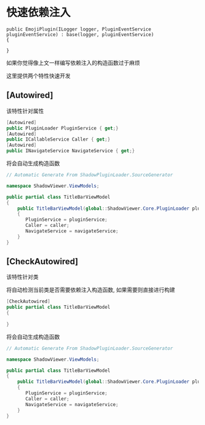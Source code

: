 # 快速依赖注入

```
public EmojiPlugin(ILogger logger, PluginEventService pluginEventService) : base(logger, pluginEventService)
{

}
```


如果你觉得像上文一样编写依赖注入的构造函数过于麻烦

这里提供两个特性快速开发


## [Autowired]

该特性针对属性

```csharp
[Autowired]
public PluginLoader PluginService { get;}
[Autowired]
public ICallableService Caller { get;}
[Autowired]
public INavigateService NavigateService { get;}
```
将会自动生成构造函数
```csharp
// Automatic Generate From ShadowPluginLoader.SourceGenerator

namespace ShadowViewer.ViewModels;

public partial class TitleBarViewModel
{
    public TitleBarViewModel(global::ShadowViewer.Core.PluginLoader pluginService, global::ShadowViewer.Core.Services.ICallableService caller, global::ShadowViewer.Core.Services.INavigateService navigateService)
    {
       PluginService = pluginService;
       Caller = caller;
       NavigateService = navigateService;
    }
}
```

## [CheckAutowired]

该特性针对类

将自动检测当前类是否需要依赖注入构造函数, 如果需要则直接进行构建
```csharp
[CheckAutowired]
public partial class TitleBarViewModel
{
    
}
```
将会自动生成构造函数
```csharp
// Automatic Generate From ShadowPluginLoader.SourceGenerator

namespace ShadowViewer.ViewModels;

public partial class TitleBarViewModel
{
    public TitleBarViewModel(global::ShadowViewer.Core.PluginLoader pluginService, global::ShadowViewer.Core.Services.ICallableService caller, global::ShadowViewer.Core.Services.INavigateService navigateService)
    {
       PluginService = pluginService;
       Caller = caller;
       NavigateService = navigateService;
    }
}
```

